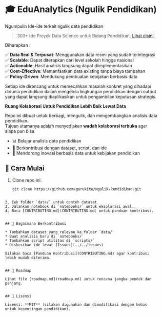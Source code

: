 # 🎓 EduAnalytics (Ngulik Pendidikan)

Ngumpulin Ide-ide terkait ngulik data pendidikan

> 300+ Ide Proyek Data Science untuk Bidang Pendidikan, [Lihat disini](https://docs.google.com/spreadsheets/d/1Tj4yBw1rB1OD64pYM5ynIz8GqJ-8lv0PrxEMBdXvPfI/edit?usp=sharing)

Diharapkan : 

✅ **Data Real & Terpusat**: Menggunakan data resmi yang sudah terintegrasi   
✅ **Scalable**: Dapat diterapkan dari level sekolah hingga nasional    
✅ **Actionable**: Hasil analisis langsung dapat diimplementasikan    
✅ **Cost-Effective**: Memanfaatkan data existing tanpa biaya tambahan   
✅ **Policy-Driven**: Mendukung pembuatan kebijakan berbasis data   

Setiap ide dirancang untuk memecahkan masalah konkret yang dihadapi didunia pendidikan dalam mengelola lingkungan pendidikan 
dengan output yang dapat langsung diaplikasikan untuk pengambilan keputusan strategis.


**Ruang Kolaborasi Untuk Pendidikan Lebih Baik Lewat Data**

Repo ini dibuat untuk berbagi, mengulik, dan mengembangkan analisis data pendidikan.  
Tujuan utamanya adalah menyediakan **wadah kolaborasi terbuka** agar siapa pun bisa:
- 📊 Belajar analisis data pendidikan
- 🤝 Berkontribusi dengan dataset, script, dan ide
- 🚀 Mendorong inovasi berbasis data untuk kebijakan pendidikan


## 🚩 Cara Mulai
1. Clone repo ini:
   ```bash
   git clone https://github.com/gurukite/Ngulik-Pendidikan.git
````

2. Cek folder `data/` untuk contoh dataset.
3. Jalankan notebook di `notebooks/` untuk eksplorasi awal.
4. Baca [CONTRIBUTING.md](CONTRIBUTING.md) untuk panduan kontribusi.


## 🤝 Bagaimana Berkontribusi

* Tambahkan dataset yang relevan ke folder `data/`
* Buat analisis baru di `notebooks/`
* Tambahkan script utilitas di `scripts/`
* Diskusikan ide lewat [Issues](../../issues)

Silakan baca [Panduan Kontribusi](CONTRIBUTING.md) agar kontribusi lebih mudah diterima.


## 📌 Roadmap

Lihat file [roadmap.md](roadmap.md) untuk rencana jangka pendek dan panjang.


## 📜 Lisensi

Lisensi: **MIT** (silakan digunakan dan dimodifikasi dengan bebas untuk kepentingan pendidikan).
